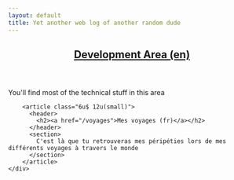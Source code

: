 ```yaml
---
layout: default
title: Yet another web log of another random dude
---
```


<div id="main">
  <section>
    <div class="row">
        <article class="6u 12u(small)">
          <header>
            <h2><a href="/dev">Development Area (en)</a></h2>
          </header>
          <section>
            You'll find most of the technical stuff in this area
          </section>
        </article>

        <article class="6u$ 12u(small)">
          <header>
            <h2><a href="/voyages">Mes voyages (fr)</a></h2>
          </header>
          <section>
            C'est là que tu retrouveras mes péripéties lors de mes différents voyages à travers le monde
          </section>
        </article>
    </div>
  </section>
</div>
